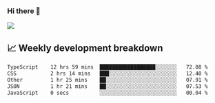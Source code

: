 ### Hi there 👋
<img align="center" src="https://github-readme-stats.vercel.app/api?username=Tumao727&show_icons=true&hide_title=true&theme=dracula" />


## 📈 Weekly development breakdown
<!--START_SECTION:waka-->

```txt
TypeScript    12 hrs 59 mins  ██████████████████░░░░░░░   72.08 %
CSS           2 hrs 14 mins   ███░░░░░░░░░░░░░░░░░░░░░░   12.40 %
Other         1 hr 25 mins    ██░░░░░░░░░░░░░░░░░░░░░░░   07.91 %
JSON          1 hr 21 mins    ██░░░░░░░░░░░░░░░░░░░░░░░   07.53 %
JavaScript    0 secs          ░░░░░░░░░░░░░░░░░░░░░░░░░   00.04 %
```

<!--END_SECTION:waka-->